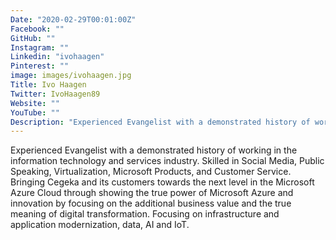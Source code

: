 ```yaml
---
Date: "2020-02-29T00:01:00Z"
Facebook: ""
GitHub: ""
Instagram: ""
Linkedin: "ivohaagen"
Pinterest: ""
image: images/ivohaagen.jpg
Title: Ivo Haagen
Twitter: IvoHaagen89
Website: ""
YouTube: ""
Description: "Experienced Evangelist with a demonstrated history of working in the information technology and services industry. Skilled in Social Media, Public Speaking, Virtualization, Microsoft Products, and Customer Service."
---
```

Experienced Evangelist with a demonstrated history of working in the information technology and services industry. Skilled in Social Media, Public Speaking, Virtualization, Microsoft Products, and Customer Service. Bringing Cegeka and its customers towards the next level in the Microsoft Azure Cloud through showing the true power of Microsoft Azure and innovation by focusing on the additional business value and the true meaning of digital transformation. Focusing on infrastructure and application modernization, data, AI and IoT.
